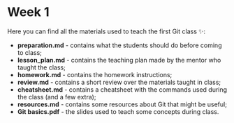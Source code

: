 # Week 1

Here you can find all the materials used to teach the first Git class ✨:
 
 - **preparation.md** - contains what the students should do before coming to class;
 - **lesson_plan.md** - contains the teaching plan made by the mentor who taught the class;
 - **homework.md** - contains the homework instructions;
 - **review.md** - contains a short review over the materials taught in class;
 - **cheatsheet.md** - contains a cheatsheet with the commands used during the class (and a few extra);
 - **resources.md** - contains some resources about Git that might be useful;
 - **Git basics.pdf** - the slides used to teach some concepts during class.
